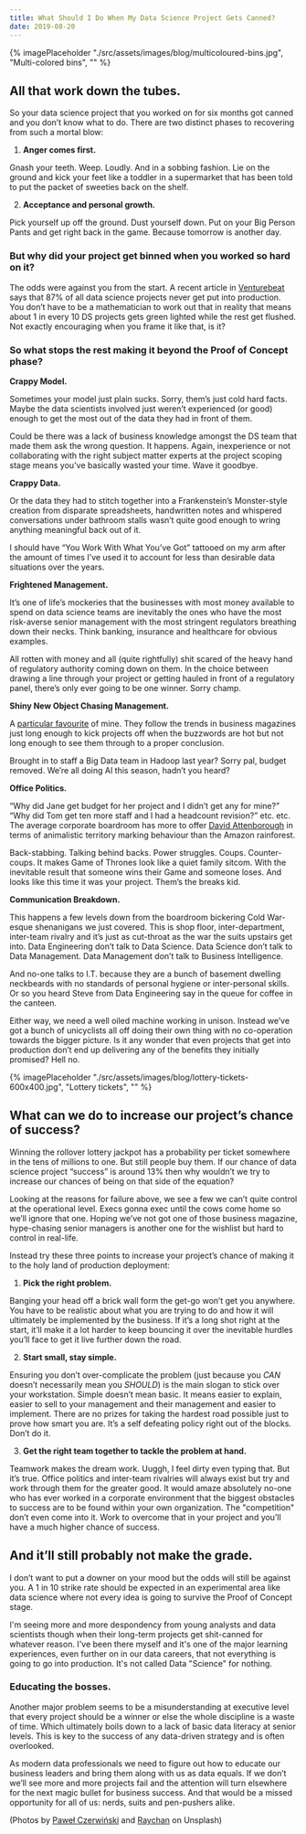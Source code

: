 ```yaml
---
title: What Should I Do When My Data Science Project Gets Canned?
date: 2019-08-20
---
```

{% imagePlaceholder "./src/assets/images/blog/multicoloured-bins.jpg", "Multi-colored bins", "" %}

## All that work down the tubes.

So your data science project that you worked on for six months got canned and you don’t know what to do. There are two distinct phases to recovering from such a mortal blow:

1. **Anger comes first.**

Gnash your teeth. Weep. Loudly. And in a sobbing fashion. Lie on the ground and kick your feet like a toddler in a supermarket that has been told to put the packet of sweeties back on the shelf.

2. **Acceptance and personal growth.**

Pick yourself up off the ground. Dust yourself down. Put on your Big Person Pants and get right back in the game. Because tomorrow is another day.

### But why did your project get binned when you worked so hard on it? 

The odds were against you from the start. A recent article in [Venturebeat](https://venturebeat.com/2019/07/19/why-do-87-of-data-science-projects-never-make-it-into-production/) says that 87% of all data science projects never get put into production. You don’t have to be a mathematician to work out that in reality that means about 1 in every 10 DS projects gets green lighted while the rest get flushed. Not exactly encouraging when you frame it like that, is it?

### So what stops the rest making it beyond the Proof of Concept phase?

**Crappy Model.**

Sometimes your model just plain sucks. Sorry, them’s just cold hard facts. Maybe the data scientists involved just weren’t experienced (or good) enough to get the most out of the data they had in front of them.

Could be there was a lack of business knowledge amongst the DS team that made them ask the wrong question. It happens. Again, inexperience or not collaborating with the right subject matter experts at the project scoping stage means you've basically wasted your time. Wave it goodbye.

**Crappy Data.**

Or the data they had to stitch together into a Frankenstein’s Monster-style creation from disparate spreadsheets, handwritten notes and whispered conversations under bathroom stalls wasn’t quite good enough to wring anything meaningful back out of it.

I should have “You Work With What You’ve Got” tattooed on my arm after the amount of times I’ve used it to account for less than desirable data situations over the years.

**Frightened Management.**

It’s one of life’s mockeries that the businesses with most money available to spend on data science teams are inevitably the ones who have the most risk-averse senior management with the most stringent regulators breathing down their necks. Think banking, insurance and healthcare for obvious examples.

All rotten with money and all (quite rightfully) shit scared of the heavy hand of regulatory authority coming down on them. In the choice between drawing a line through your project or getting hauled in front of a regulatory panel, there’s only ever going to be one winner. Sorry champ.

**Shiny New Object Chasing Management.**

A [particular favourite](articles/shiny-new-objects-and-boardroom-buzzword-bingo) of mine. They follow the trends in business magazines just long enough to kick projects off when the buzzwords are hot but not long enough to see them through to a proper conclusion.

Brought in to staff a Big Data team in Hadoop last year? Sorry pal, budget removed. We’re all doing AI this season, hadn’t you heard?

**Office Politics.**

“Why did Jane get budget for her project and I didn’t get any for mine?” “Why did Tom get ten more staff and I had a headcount revision?” etc. etc. The average corporate boardroom has more to offer [David Attenborough](https://en.wikipedia.org/wiki/David_Attenborough) in terms of animalistic territory marking behaviour than the Amazon rainforest.

Back-stabbing. Talking behind backs. Power struggles. Coups. Counter-coups. It makes Game of Thrones look like a quiet family sitcom. With the inevitable result that someone wins their Game and someone loses. And looks like this time it was your project. Them’s the breaks kid.

**Communication Breakdown.**

This happens a few levels down from the boardroom bickering Cold War-esque shenanigans we just covered. This is shop floor, inter-department, inter-team rivalry and it’s just as cut-throat as the war the suits upstairs get into. Data Engineering don’t talk to Data Science. Data Science don’t talk to Data Management. Data Management don’t talk to Business Intelligence.

And no-one talks to I.T. because they are a bunch of basement dwelling neckbeards with no standards of personal hygiene or inter-personal skills. Or so you heard Steve from Data Engineering say in the queue for coffee in the canteen.

Either way, we need a well oiled machine working in unison. Instead we’ve got a bunch of unicyclists all off doing their own thing with no co-operation towards the bigger picture. Is it any wonder that even projects that get into production don’t end up delivering any of the benefits they initially promised? Hell no. 

{% imagePlaceholder "./src/assets/images/blog/lottery-tickets-600x400.jpg", "Lottery tickets", "" %}

## What can we do to increase our project’s chance of success?

Winning the rollover lottery jackpot has a probability per ticket somewhere in the tens of millions to one. But still people buy them. If our chance of data science project “success” is around 13% then why wouldn’t we try to increase our chances of being on that side of the equation?

Looking at the reasons for failure above, we see a few we can’t quite control at the operational level. Execs gonna exec until the cows come home so we’ll ignore that one. Hoping we’ve not got one of those business magazine, hype-chasing senior managers is another one for the wishlist but hard to control in real-life.

Instead try these three points to increase your project’s chance of making it to the holy land of production deployment:

1. **Pick the right problem.** 

Banging your head off a brick wall form the get-go won’t get you anywhere. You have to be realistic about what you are trying to do and how it will ultimately be implemented by the business. If it’s a long shot right at the start, it’ll make it a lot harder to keep bouncing it over the inevitable hurdles you’ll face to get it live further down the road.

2. **Start small, stay simple.**

Ensuring you don’t over-complicate the problem (just because you *CAN* doesn’t necessarily mean you *SHOULD*) is the main slogan to stick over your workstation. Simple doesn’t mean basic. It means easier to explain, easier to sell to your management and their management and easier to implement. There are no prizes for taking the hardest road possible just to prove how smart you are. It’s a self defeating policy right out of the blocks. Don’t do it.

3. **Get the right team together to tackle the problem at hand.**

Teamwork makes the dream work. Uuggh, I feel dirty even typing that. But it’s true. Office politics and inter-team rivalries will always exist but try and work through them for the greater good. It would amaze absolutely no-one who has ever worked in a corporate environment that the biggest obstacles to success are to be found within your own organization. The "competition" don’t even come into it. Work to overcome that in your project and you’ll have a much higher chance of success.

## And it’ll still probably not make the grade.

I don’t want to put a downer on your mood but the odds will still be against you. A 1 in 10 strike rate should be expected in an experimental area like data science where not every idea is going to survive the Proof of Concept stage.

I'm seeing more and more despondency from young analysts and data scientists though when their long-term projects get shit-canned for whatever reason. I've been there myself and it's one of the major learning experiences, even further on in our data careers, that not everything is going to go into production. It's not called Data "Science" for nothing.

### Educating the bosses.

Another major problem seems to be a misunderstanding at executive level that every project should be a winner or else the whole discipline is a waste of time. Which ultimately boils down to a lack of basic data literacy at senior levels. This is key to the success of any data-driven strategy and is often overlooked.

As modern data professionals we need to figure out how to educate our business leaders and bring them along with us as data equals. If we don’t we’ll see more and more projects fail and the attention will turn elsewhere for the next magic bullet for business success. And that would be a missed opportunity for all of us: nerds, suits and pen-pushers alike.

(Photos by [Paweł Czerwiński](https://unsplash.com/@pawel_czerwinski?utm_source=unsplash&utm_medium=referral&utm_content=creditCopyText) and [Raychan](https://unsplash.com/@wx1993?utm_source=unsplash&utm_medium=referral&utm_content=creditCopyText) on Unsplash)